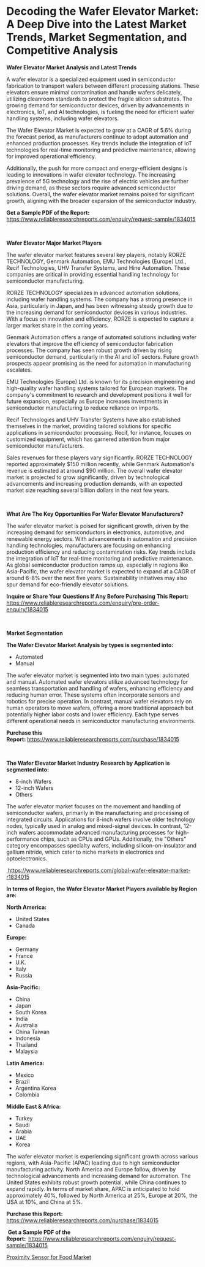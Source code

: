<p><h1>Decoding the Wafer Elevator Market: A Deep Dive into the Latest Market Trends, Market Segmentation, and Competitive Analysis</h1></p><p><strong>Wafer Elevator Market Analysis and Latest Trends</strong></p>
<p><p>A wafer elevator is a specialized equipment used in semiconductor fabrication to transport wafers between different processing stations. These elevators ensure minimal contamination and handle wafers delicately, utilizing cleanroom standards to protect the fragile silicon substrates. The growing demand for semiconductor devices, driven by advancements in electronics, IoT, and AI technologies, is fueling the need for efficient wafer handling systems, including wafer elevators.</p><p>The Wafer Elevator Market is expected to grow at a CAGR of 5.6% during the forecast period, as manufacturers continue to adopt automation and enhanced production processes. Key trends include the integration of IoT technologies for real-time monitoring and predictive maintenance, allowing for improved operational efficiency. </p><p>Additionally, the push for more compact and energy-efficient designs is leading to innovations in wafer elevator technology. The increasing prevalence of 5G technology and the rise of electric vehicles are further driving demand, as these sectors require advanced semiconductor solutions. Overall, the wafer elevator market remains poised for significant growth, aligning with the broader expansion of the semiconductor industry.</p></p>
<p><strong>Get a Sample PDF of the Report:&nbsp;</strong> <a href="https://www.reliableresearchreports.com/enquiry/request-sample/1834015?utm_campaign=3260&utm_medium=2&utm_source=Github&utm_content=ia&utm_term=26032025&utm_id=wafer-elevator">https://www.reliableresearchreports.com/enquiry/request-sample/1834015</a></p>
<p>&nbsp;</p>
<p><strong>Wafer Elevator Major Market Players</strong></p>
<p><p>The wafer elevator market features several key players, notably RORZE TECHNOLOGY, Genmark Automation, EMU Technologies (Europe) Ltd., Recif Technologies, UHV Transfer Systems, and Hine Automation. These companies are critical in providing essential handling technology for semiconductor manufacturing.</p><p>RORZE TECHNOLOGY specializes in advanced automation solutions, including wafer handling systems. The company has a strong presence in Asia, particularly in Japan, and has been witnessing steady growth due to the increasing demand for semiconductor devices in various industries. With a focus on innovation and efficiency, RORZE is expected to capture a larger market share in the coming years.</p><p>Genmark Automation offers a range of automated solutions including wafer elevators that improve the efficiency of semiconductor fabrication processes. The company has seen robust growth driven by rising semiconductor demand, particularly in the AI and IoT sectors. Future growth prospects appear promising as the need for automation in manufacturing escalates.</p><p>EMU Technologies (Europe) Ltd. is known for its precision engineering and high-quality wafer handling systems tailored for European markets. The company's commitment to research and development positions it well for future expansion, especially as Europe increases investments in semiconductor manufacturing to reduce reliance on imports.</p><p>Recif Technologies and UHV Transfer Systems have also established themselves in the market, providing tailored solutions for specific applications in semiconductor processing. Recif, for instance, focuses on customized equipment, which has garnered attention from major semiconductor manufacturers.</p><p>Sales revenues for these players vary significantly. RORZE TECHNOLOGY reported approximately $150 million recently, while Genmark Automation's revenue is estimated at around $90 million. The overall wafer elevator market is projected to grow significantly, driven by technological advancements and increasing production demands, with an expected market size reaching several billion dollars in the next few years.</p></p>
<p>&nbsp;</p>
<p><strong>What Are The Key Opportunities For Wafer Elevator Manufacturers?</strong></p>
<p><p>The wafer elevator market is poised for significant growth, driven by the increasing demand for semiconductors in electronics, automotive, and renewable energy sectors. With advancements in automation and precision handling technologies, manufacturers are focusing on enhancing production efficiency and reducing contamination risks. Key trends include the integration of IoT for real-time monitoring and predictive maintenance. As global semiconductor production ramps up, especially in regions like Asia-Pacific, the wafer elevator market is expected to expand at a CAGR of around 6-8% over the next five years. Sustainability initiatives may also spur demand for eco-friendly elevator solutions.</p></p>
<p><strong>Inquire or Share Your Questions If Any Before Purchasing This Report:</strong> <a href="https://www.reliableresearchreports.com/enquiry/pre-order-enquiry/1834015?utm_campaign=3260&utm_medium=2&utm_source=Github&utm_content=ia&utm_term=26032025&utm_id=wafer-elevator">https://www.reliableresearchreports.com/enquiry/pre-order-enquiry/1834015</a></p>
<p>&nbsp;</p>
<p><strong>Market Segmentation</strong></p>
<p><strong>The Wafer Elevator Market Analysis by types is segmented into:</strong></p>
<p><ul><li>Automated</li><li>Manual</li></ul></p>
<p><p>The wafer elevator market is segmented into two main types: automated and manual. Automated wafer elevators utilize advanced technology for seamless transportation and handling of wafers, enhancing efficiency and reducing human error. These systems often incorporate sensors and robotics for precise operation. In contrast, manual wafer elevators rely on human operators to move wafers, offering a more traditional approach but potentially higher labor costs and lower efficiency. Each type serves different operational needs in semiconductor manufacturing environments.</p></p>
<p><strong>Purchase this Report:&nbsp;</strong><a href="https://www.reliableresearchreports.com/purchase/1834015?utm_campaign=3260&utm_medium=2&utm_source=Github&utm_content=ia&utm_term=26032025&utm_id=wafer-elevator">https://www.reliableresearchreports.com/purchase/1834015</a></p>
<p>&nbsp;</p>
<p><strong>The Wafer Elevator Market Industry Research by Application is segmented into:</strong></p>
<p><ul><li>8-inch Wafers</li><li>12-inch Wafers</li><li>Others</li></ul></p>
<p><p>The wafer elevator market focuses on the movement and handling of semiconductor wafers, primarily in the manufacturing and processing of integrated circuits. Applications for 8-inch wafers involve older technology nodes, typically used in analog and mixed-signal devices. In contrast, 12-inch wafers accommodate advanced manufacturing processes for high-performance chips, such as CPUs and GPUs. Additionally, the "Others" category encompasses specialty wafers, including silicon-on-insulator and gallium nitride, which cater to niche markets in electronics and optoelectronics.</p></p>
<p><a href="https://www.reliableresearchreports.com/global-wafer-elevator-market-r1834015?utm_campaign=3260&utm_medium=2&utm_source=Github&utm_content=ia&utm_term=26032025&utm_id=wafer-elevator">&nbsp;https://www.reliableresearchreports.com/global-wafer-elevator-market-r1834015</a></p>
<p><strong>In terms of Region, the Wafer Elevator Market Players available by Region are:</strong></p>
<p>
    <p> <strong> North America: </strong>
        <ul>
            <li>United States</li>
            <li>Canada</li>
        </ul>
        </p> 
    <p> <strong> Europe: </strong>
        <ul>
            <li>Germany</li>
            <li>France</li>
            <li>U.K.</li>
            <li>Italy</li>
            <li>Russia</li>
        </ul>
        </p> 
    <p> <strong> Asia-Pacific: </strong>
        <ul>
            <li>China</li>
            <li>Japan</li>
            <li>South Korea</li>
            <li>India</li>
            <li>Australia</li>
            <li>China Taiwan</li>
            <li>Indonesia</li>
            <li>Thailand</li>
            <li>Malaysia</li>
        </ul>
        </p> 
    <p> <strong> Latin America: </strong>
        <ul>
            <li>Mexico</li>
            <li>Brazil</li>
            <li>Argentina Korea</li>
            <li>Colombia</li>
        </ul>
        </p> 
    <p> <strong> Middle East & Africa: </strong>
        <ul>
            <li>Turkey</li>
            <li>Saudi</li>
            <li>Arabia</li>
            <li>UAE</li>
            <li>Korea</li>
        </ul>
    </p>
    </p>
<p><p>The wafer elevator market is experiencing significant growth across various regions, with Asia-Pacific (APAC) leading due to high semiconductor manufacturing activity. North America and Europe follow, driven by technological advancements and increasing demand for automation. The United States exhibits robust growth potential, while China continues to expand rapidly. In terms of market share, APAC is anticipated to hold approximately 40%, followed by North America at 25%, Europe at 20%, the USA at 10%, and China at 5%.</p></p>
<p><strong>Purchase this Report: </strong><a href="https://www.reliableresearchreports.com/purchase/1834015?utm_campaign=3260&utm_medium=2&utm_source=Github&utm_content=ia&utm_term=26032025&utm_id=wafer-elevator">https://www.reliableresearchreports.com/purchase/1834015</a></p>
<p>&nbsp;<strong>Get a Sample PDF of the Report:&nbsp;&nbsp;</strong><a href="https://www.reliableresearchreports.com/enquiry/request-sample/1834015?utm_campaign=3260&utm_medium=2&utm_source=Github&utm_content=ia&utm_term=26032025&utm_id=wafer-elevator">https://www.reliableresearchreports.com/enquiry/request-sample/1834015</a></p>
<p><strong></strong></p>
<p><p><a href="https://github.com/shopovdjondo/Market-Research-Report-List-1/blob/main/proximity-sensor-for-food-market.md?utm_campaign=3260&utm_medium=2&utm_source=Github&utm_content=ia&utm_term=26032025&utm_id=wafer-elevator">Proximity Sensor for Food Market</a></p></p>